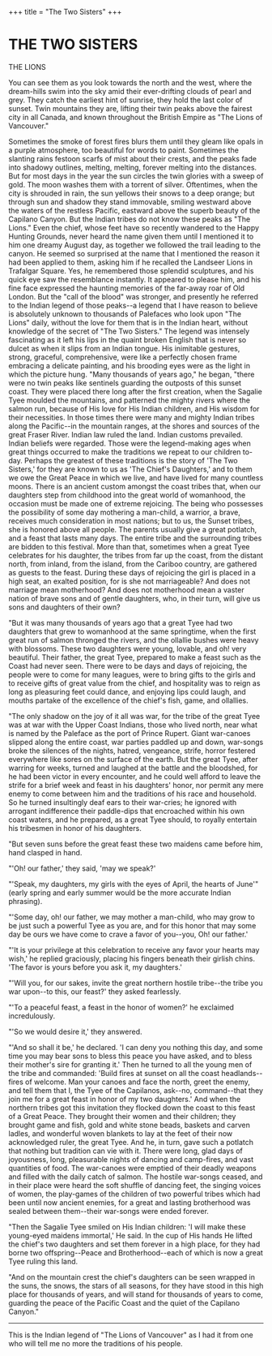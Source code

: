 +++
title = "The Two Sisters"
+++

# THE TWO SISTERS

THE LIONS

You can see them as you look towards the north and the west, where
the dream-hills swim into the sky amid their ever-drifting clouds
of pearl and grey.  They catch the earliest hint of sunrise, they
hold the last color of sunset.  Twin mountains they are, lifting
their twin peaks above the fairest city in all Canada, and known
throughout the British Empire as "The Lions of Vancouver."

Sometimes the smoke of forest fires blurs them until they gleam like
opals in a purple atmosphere, too beautiful for words to paint.
Sometimes the slanting rains festoon scarfs of mist about their
crests, and the peaks fade into shadowy outlines, melting, melting,
forever melting into the distances.  But for most days in the year
the sun circles the twin glories with a sweep of gold.  The moon
washes them with a torrent of silver.  Oftentimes, when the city is
shrouded in rain, the sun yellows their snows to a deep orange; but
through sun and shadow they stand immovable, smiling westward above
the waters of the restless Pacific, eastward above the superb beauty
of the Capilano Canyon.  But the Indian tribes do not know these
peaks as "The Lions."  Even the chief, whose feet have so recently
wandered to the Happy Hunting Grounds, never heard the name given
them until I mentioned it to him one dreamy August day, as together
we followed the trail leading to the canyon.  He seemed so surprised
at the name that I mentioned the reason it had been applied to them,
asking him if he recalled the Landseer Lions in Trafalgar Square.
Yes, he remembered those splendid sculptures, and his quick eye saw
the resemblance instantly.  It appeared to please him, and his fine
face expressed the haunting memories of the far-away roar of Old
London.  But the "call of the blood" was stronger, and presently he
referred to the Indian legend of those peaks--a legend that I have
reason to believe is absolutely unknown to thousands of Palefaces
who look upon "The Lions" daily, without the love for them that is
in the Indian heart, without knowledge of the secret of "The Two
Sisters."  The legend was intensely fascinating as it left his lips
in the quaint broken English that is never so dulcet as when it
slips from an Indian tongue.  His inimitable gestures, strong,
graceful, comprehensive, were like a perfectly chosen frame
embracing a delicate painting, and his brooding eyes were as the
light in which the picture hung.  "Many thousands of years ago,"
he began, "there were no twin peaks like sentinels guarding the
outposts of this sunset coast.  They were placed there long after
the first creation, when the Sagalie Tyee moulded the mountains,
and patterned the mighty rivers where the salmon run, because
of His love for His Indian children, and His wisdom for their
necessities.  In those times there were many and mighty Indian
tribes along the Pacific--in the mountain ranges, at the shores
and sources of the great Fraser River.  Indian law ruled the land.
Indian customs prevailed.  Indian beliefs were regarded.  Those
were the legend-making ages when great things occurred to make the
traditions we repeat to our children to-day.  Perhaps the greatest
of these traditions is the story of 'The Two Sisters,' for they
are known to us as 'The Chief's Daughters,' and to them we owe the
Great Peace in which we live, and have lived for many countless
moons.  There is an ancient custom amongst the coast tribes that,
when our daughters step from childhood into the great world of
womanhood, the occasion must be made one of extreme rejoicing.
The being who possesses the possibility of some day mothering a
man-child, a warrior, a brave, receives much consideration in most
nations; but to us, the Sunset tribes, she is honored above all
people.  The parents usually give a great potlatch, and a feast
that lasts many days.  The entire tribe and the surrounding tribes
are bidden to this festival.  More than that, sometimes when a
great Tyee celebrates for his daughter, the tribes from far up the
coast, from the distant north, from inland, from the island, from
the Cariboo country, are gathered as guests to the feast.  During
these days of rejoicing the girl is placed in a high seat, an
exalted position, for is she not marriageable?  And does not
marriage mean motherhood?  And does not motherhood mean a vaster
nation of brave sons and of gentle daughters, who, in their turn,
will give us sons and daughters of their own?

"But it was many thousands of years ago that a great Tyee had two
daughters that grew to womanhood at the same springtime, when the
first great run of salmon thronged the rivers, and the ollallie
bushes were heavy with blossoms.  These two daughters were young,
lovable, and oh! very beautiful.  Their father, the great Tyee,
prepared to make a feast such as the Coast had never seen.  There
were to be days and days of rejoicing, the people were to come for
many leagues, were to bring gifts to the girls and to receive gifts
of great value from the chief, and hospitality was to reign as long
as pleasuring feet could dance, and enjoying lips could laugh, and
mouths partake of the excellence of the chief's fish, game, and
ollallies.

"The only shadow on the joy of it all was war, for the tribe of the
great Tyee was at war with the Upper Coast Indians, those who lived
north, near what is named by the Paleface as the port of Prince
Rupert.  Giant war-canoes slipped along the entire coast, war
parties paddled up and down, war-songs broke the silences of the
nights, hatred, vengeance, strife, horror festered everywhere like
sores on the surface of the earth.  But the great Tyee, after
warring for weeks, turned and laughed at the battle and the
bloodshed, for he had been victor in every encounter, and he could
well afford to leave the strife for a brief week and feast in his
daughters' honor, nor permit any mere enemy to come between him and
the traditions of his race and household.  So he turned insultingly
deaf ears to their war-cries; he ignored with arrogant indifference
their paddle-dips that encroached within his own coast waters, and
he prepared, as a great Tyee should, to royally entertain his
tribesmen in honor of his daughters.

"But seven suns before the great feast these two maidens came before
him, hand clasped in hand.

"'Oh! our father,' they said, 'may we speak?'

"'Speak, my daughters, my girls with the eyes of April, the hearts
of June'" (early spring and early summer would be the more accurate
Indian phrasing).

"'Some day, oh! our father, we may mother a man-child, who may grow
to be just such a powerful Tyee as you are, and for this honor that
may some day be ours we have come to crave a favor of you--you, Oh!
our father.'

"'It is your privilege at this celebration to receive any favor your
hearts may wish,' he replied graciously, placing his fingers beneath
their girlish chins.  'The favor is yours before you ask it, my
daughters.'

"'Will you, for our sakes, invite the great northern hostile
tribe--the tribe you war upon--to this, our feast?' they asked
fearlessly.

"'To a peaceful feast, a feast in the honor of women?' he exclaimed
incredulously.

"'So we would desire it,' they answered.

"'And so shall it be,' he declared.  'I can deny you nothing this
day, and some time you may bear sons to bless this peace you have
asked, and to bless their mother's sire for granting it.'  Then he
turned to all the young men of the tribe and commanded: 'Build fires
at sunset on all the coast headlands--fires of welcome.  Man your
canoes and face the north, greet the enemy, and tell them that I,
the Tyee of the Capilanos, ask--no, command--that they join me for a
great feast in honor of my two daughters.'  And when the northern
tribes got this invitation they flocked down the coast to this feast
of a Great Peace.  They brought their women and their children;
they brought game and fish, gold and white stone beads, baskets and
carven ladles, and wonderful woven blankets to lay at the feet of
their now acknowledged ruler, the great Tyee.  And he, in turn, gave
such a potlatch that nothing but tradition can vie with it.  There
were long, glad days of joyousness, long, pleasurable nights of
dancing and camp-fires, and vast quantities of food.  The war-canoes
were emptied of their deadly weapons and filled with the daily catch
of salmon.  The hostile war-songs ceased, and in their place were
heard the soft shuffle of dancing feet, the singing voices of women,
the play-games of the children of two powerful tribes which had been
until now ancient enemies, for a great and lasting brotherhood was
sealed between them--their war-songs were ended forever.

"Then the Sagalie Tyee smiled on His Indian children: 'I will
make these young-eyed maidens immortal,' He said.  In the cup of
His hands He lifted the chief's two daughters and set them forever
in a high place, for they had borne two offspring--Peace and
Brotherhood--each of which is now a great Tyee ruling this land.

"And on the mountain crest the chief's daughters can be seen wrapped
in the suns, the snows, the stars of all seasons, for they have
stood in this high place for thousands of years, and will stand for
thousands of years to come, guarding the peace of the Pacific Coast
and the quiet of the Capilano Canyon."

  *     *     *     *     *

This is the Indian legend of "The Lions of Vancouver" as I had it
from one who will tell me no more the traditions of his people.
